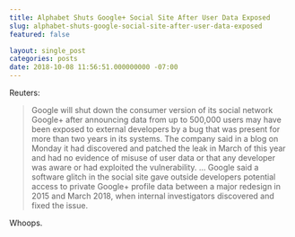 ```yaml
---
title: Alphabet Shuts Google+ Social Site After User Data Exposed
slug: alphabet-shuts-google-social-site-after-user-data-exposed
featured: false

layout: single_post
categories: posts
date: 2018-10-08 11:56:51.000000000 -07:00
---
```


Reuters:

>  Google will shut down the consumer version of its social network Google+ after announcing data from up to 500,000 users may have been exposed to external developers by a bug that was present for more than two years in its systems.
> The company said in a blog on Monday it had discovered and patched the leak in March of this year and had no evidence of misuse of user data or that any developer was aware or had exploited the vulnerability.
>  …
> Google said a software glitch in the social site gave outside developers potential access to private Google+ profile data between a major redesign in 2015 and March 2018, when internal investigators discovered and fixed the issue.

Whoops.

